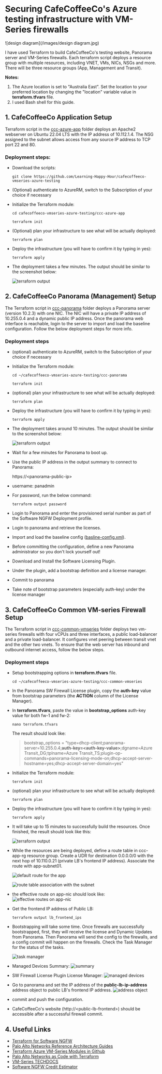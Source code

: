 # Securing CafeCoffeeCo's Azure testing infrastructure with VM-Series firewalls

![design diagram](/images/design diagram.jpg)

I have used Terraform to build CafeCoffeeCo's testing website, Panorama server and VM-Series firewalls. Each terraform script deploys a resource group with multiple resources, including VNET, VMs, NICs, NSGs and more. There will be three resource groups (App, Management and Transit).

**Notes:** 

1. The Azure location is set to "Australia East". Set the location to your preferred location by changing the "location" variable value in __terraform.tfvars__ file.
2. I used Bash shell for this guide.
   
## 1. CafeCoffeeCo Application Setup

Terraform script in the [ccc-azure-app](/ccc-azure-app/) folder deploys an Apache2 webserver on Ubuntu 22.04 LTS with the IP address of 10.112.1.4. The NSG assigned to the subnet allows access from any source IP address to TCP port 22 and 80.

### Deployment steps:

- Download the scripts:

    ```
    git clone https://github.com/Learning-Happy-Hour/cafecoffeeco-vmseries-azure-testing
- (Optional) authenticate to AzureRM, switch to the Subscription of your choice if necessary

- Initialize the Terraform module:

    ```
    cd cafecoffeeco-vmseries-azure-testing/ccc-azure-app
    ```
    ```
    terraform init
    ```
- (Optional) plan your infrastructure to see what will be actually deployed:
    
     ```
    terraform plan
    ```    
- Deploy the infrastructure (you will have to confirm it by typing in yes):

    ```
    terraform apply
    ```
- The deployment takes a few minutes. The output should be similar to the screenshot below:

  ![terraform output](/images/app-output.jpg)

## 2. CafeCoffeeCo Panorama (Management) Setup 

The Terraform script in [ccc-panorama](/ccc-panorama/) folder deploys a Panorama server (version 10.2.3) with one NIC. The NIC will have a private IP address of 10.255.0.4 and a dynamic public IP address. Once the panorama web interface is reachable, login to the server to import and load the baseline configuration. Follow the below deployment steps for more info.

### Deployment steps

- (optional) authenticate to AzureRM, switch to the Subscription of your choice if necessary

- Initialize the Terraform module:
    ```
    cd ~/cafecoffeeco-vmseries-azure-testing/ccc-panorama
    ```
    ```
    terraform init
    ```
- (optional) plan your infrastructure to see what will be actually deployed:
    
     ```
    terraform plan
    ```    
- Deploy the infrastructure (you will have to confirm it by typing in yes):

    ```
    terraform apply
    ```
- The deployment takes around 10 minutes. The output should be similar to the screenshot below:

    ![terraform output](/images/panorama-output.jpg)


- Wait for a few minutes for Panorama to boot up.
- Use the public IP address in the output summary to connect to Panorama:

    https://\<panorama-public-ip\>

-  username: panadmin

- For password, run the below command:

    ```
    terraform output password
    ```
- Login to Panorama and enter the provisioned serial number as part of the Software NGFW Deployment profile.
- Login to panorama and retrieve the licenses. 
- Import and load the baseline config ([basline-config.xml](/ccc-panorama/baseline-config.xml)).
- Before committing the configuration, define a new Panorama administrator so you don't lock yourself out!
- Download and Install the Software Licensing Plugin. 
- Under the plugin, add a bootstrap definition and a license manager.
- Commit to panorama
- Take note of bootstrap parameters (especially auth-key) under the license manager


## 3. CafeCoffeeCo Common VM-series Firewall Setup

The Terraform script in [ccc-common-vmseries](/ccc-common-vmseries/) folder deploys two vm-series firewalls with four vCPUs and three interfaces, a public load-balancer and a private load-balancer. It configures vnet peering between transit vnet and the other two vnets. To ensure that the web server has inbound and outbound internet access, follow the below steps.


### Deployment steps

- Setup bootstrapping options in  **terraform.tfvars** file. 
    ```
    cd ~/cafecoffeeco-vmseries-azure-testing/ccc-common-vmseries
    ```
   
-  In the Panorama SW Firewall License plugin, copy the **auth-key** value from bootstrap parameters (the  **ACTION** column of the License Manager). 

- In **terraform.tfvars**, paste the value in **bootstrap_options** auth-key value for both fw-1 and fw-2:  

    
    ```
    nano terraform.tfvars
    ```
    The result should look like:

    
    > bootstrap_options = "type=dhcp-client;panorama-server=10.255.0.4;__**auth-key=\<auth-key-value\>**__;dgname=Azure Transit_DG;tplname=Azure Transit_TS;plugin-op-commands=panorama-licensing-mode-on;dhcp-accept-server-hostname=yes;dhcp-accept-server-domain=yes"
    
- Initialize the Terraform module:

    ```
    terraform init
    ```
- (optional) plan your infrastructure to see what will be actually deployed:
    
     ```
    terraform plan
    ```    
- Deploy the infrastructure (you will have to confirm it by typing in yes):

    ```
    terraform apply
    ```
- It will take up to 15 minutes to successfully build the resources. Once finished, the result should look like this:

    ![terraform output](/images/vmseries-output.jpg)


- While the resources are being deployed, define a route table in ccc-app-rg resource group. Create a UDR for destination  0.0.0.0/0 with the next hop of 10.110.0.21 (private LB's frontend IP address). Associate the route with app-subnet01.

    ![default route for the app](/images/default-route-definition.jpg)

    ![route table association with the subnet](/images/route-association.jpg)

- the effective route on app-nic should look like:
    ![effective routes on app-nic](/images/effective-routes.jpg)

- Get the frontend IP address of Public LB:
    ```
    terraform output lb_frontend_ips
    ```
- Bootstrapping will take some time. Once firewalls are successfully bootstrapped, first, they will receive the license and Dynamic Updates from Panorama. Then Panorama will send the config to the firewalls, and a config commit will happen on the firewalls. Check the Task Manager for the status of the tasks.

    ![task manager](/images/task%20manager.jpg)

- Managed Devices Summary:
    ![summary](/images/Managed%20Devices%20Summary.jpg)
- SW Firewall License Plugin License Manager:
    ![managed devices](/images/License%20Manager%20Managed%20Devices.jpg)

- Go to panorama and set the IP address of the **public-lb-ip-address** address object to public LB's frontend IP address.
    ![address object](/images/address-object.jpg)

- commit and push the configuration.
- CafeCoffeeCo's website (http://\<public-lb-frontend\>) should be accessible after a successful firewall commit.

## 4. Useful Links

- [Terraform for Software NGFW](https://pan.dev/swfw/) 
- [Palo Alto Networks  Reference Architecture Guides](https://www.paloaltonetworks.com/resources/reference-architectures)
- [Terraform Azure VM-Series Modules in Github](https://github.com/PaloAltoNetworks/terraform-azurerm-vmseries-modules)
- [Palo Alto Networks as Code with Terraform](https://pan.dev/terraform/)
- [VM-Series TECHDOCS](https://docs.paloaltonetworks.com/vm-series)
- [Software NGFW Credit Estimator](https://www.paloaltonetworks.com/resources/tools/ngfw-credits-estimator)



